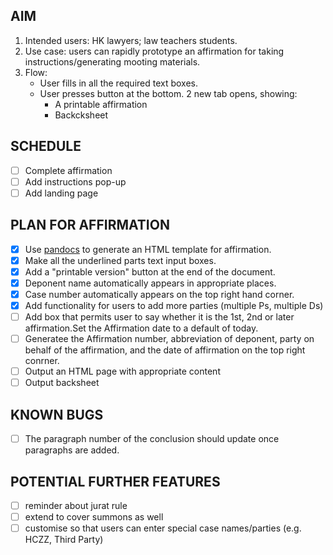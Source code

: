## AIM

1. Intended users: HK lawyers; law teachers students.
2. Use case: users can rapidly prototype an affirmation for taking instructions/generating mooting materials.
3. Flow:
   - User fills in all the required text boxes.
   - User presses button at the bottom.  2 new tab opens, showing:
      - A printable affirmation
      - Backcksheet
     
## SCHEDULE

- [ ] Complete affirmation
- [ ] Add instructions pop-up
- [ ] Add landing page
   
## PLAN FOR AFFIRMATION

- [x] Use [pandocs](https://github.com/jgm/pandoc) to generate an HTML template for affirmation.
- [x] Make all the underlined parts text input boxes.
- [x] Add a "printable version" button at the end of the document.
- [x] Deponent name automatically appears in appropriate places.
- [x] Case number automatically appears on the top right hand corner.
- [x] Add functionality for users to add more parties (multiple Ps, multiple Ds)
- [ ] Add box that permits user to say whether it is the 1st, 2nd or later affirmation.Set the Affirmation date to a default of today.
- [ ] Generatee the Affirmation number, abbreviation of deponent, party on behalf of the affirmation, and the date of affirmation on the top right conrner.
- [ ] Output an HTML page with appropriate content
- [ ] Output backsheet

## KNOWN BUGS

- [ ] The paragraph number of the conclusion should update once paragraphs are added.

## POTENTIAL FURTHER FEATURES

- [ ] reminder about jurat rule
- [ ] extend to cover summons as well
- [ ] customise so that users can enter special case names/parties (e.g. HCZZ, Third Party)
